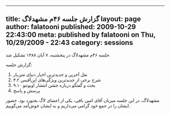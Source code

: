 ----------
title: گزارش جلسه ۴۶‌م مشهدلاگ
layout: page
author: falatooni
published: 2009-10-29 22:43:00
meta: published by falatooni on Thu, 10/29/2009 - 22:43
category: sessions
----------
جلسه ۴۶‌م مشهدلاگ در پنجشنبه، ۷ آبان ۱۳۸۸ تشکیل شد.


<!--more-->



گزارش جلسه:

  1. نقل آخرین و جدیدترین اخبار دنیای متن‌باز
  2. شرح برخی از جدیدترین ویژگی‌های اپن‌آفیس ۳.۲
  3. بحث و گفتگو درباره جشن انتشار اوبونتو ۹.۱۰
  4. پرسش و پاسخ

مشهدلاگ، در این جلسه میزبان آقای امین باقی، یکی از اعضای لاگ بجنورد بود. حضور
ایشان را در جمع خود گرامی می‌داریم و به ایشان خوش‌آمد می‌گوییم.
